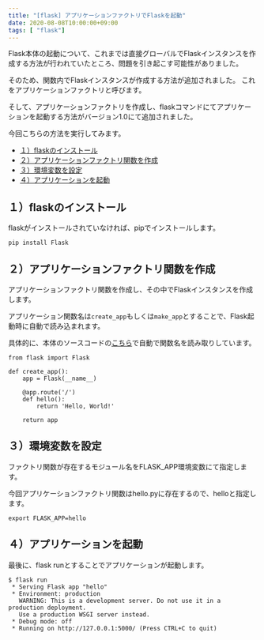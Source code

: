 ```yaml
---
title: "[flask] アプリケーションファクトリでFlaskを起動"
date: 2020-08-08T10:00:00+09:00
tags: [ "flask"]
---
```


Flask本体の起動について、これまでは直接グローバルでFlaskインスタンスを作成する方法が行われていたところ、問題を引き起こす可能性がありました。

そのため、関数内でFlaskインスタンスが作成する方法が追加されました。
これをアプリケーションファクトリと呼びます。

そして、アプリケーションファクトリを作成し、flaskコマンドにてアプリケーションを起動する方法がバージョン1.0にて追加されました。

今回こちらの方法を実行してみます。

- [１）flaskのインストール](#１flaskのインストール)
- [２）アプリケーションファクトリ関数を作成](#２アプリケーションファクトリ関数を作成)
- [３）環境変数を設定](#３環境変数を設定)
- [４）アプリケーションを起動](#４アプリケーションを起動)

## １）flaskのインストール

flaskがインストールされていなければ、pipでインストールします。

```
pip install Flask
```

## ２）アプリケーションファクトリ関数を作成

アプリケーションファクトリ関数を作成し、その中でFlaskインスタンスを作成します。

アプリケーション関数名は`create_app`もしくは`make_app`とすることで、Flask起動時に自動で読み込まれます。

具体的に、本体のソースコードの[こちら](https://github.com/pallets/flask/blob/1.0.x/flask/cli.py#L72)で自動で関数名を読み取りしています。


```
from flask import Flask

def create_app():
    app = Flask(__name__)

    @app.route('/')
    def hello():
        return 'Hello, World!'

    return app
```

## ３）環境変数を設定

ファクトリ関数が存在するモジュール名をFLASK_APP環境変数にて指定します。

今回アプリケーションファクトリ関数はhello.pyに存在するので、helloと指定します。

```
export FLASK_APP=hello 
```

## ４）アプリケーションを起動

最後に、flask runとすることでアプリケーションが起動します。

```
$ flask run
 * Serving Flask app "hello"
 * Environment: production
   WARNING: This is a development server. Do not use it in a production deployment.
   Use a production WSGI server instead.
 * Debug mode: off
 * Running on http://127.0.0.1:5000/ (Press CTRL+C to quit)
```
